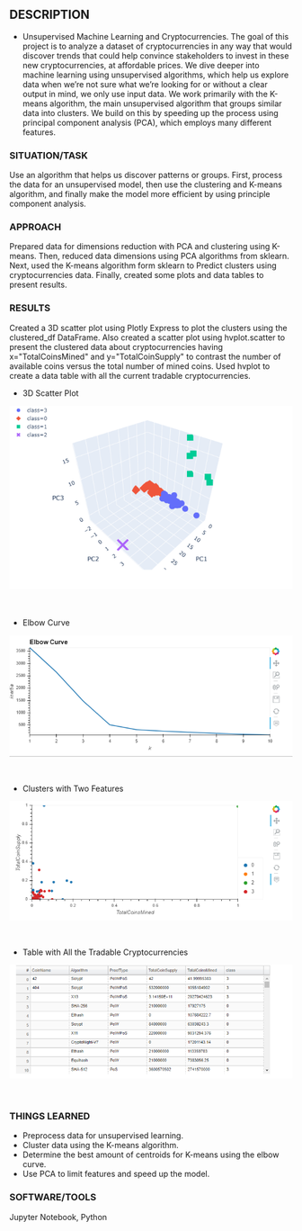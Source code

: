## DESCRIPTION
* Unsupervised Machine Learning and Cryptocurrencies.
The goal of this project is to analyze a dataset of cryptocurrencies in any way that would discover trends that could help
convince stakeholders to invest in these new cryptocurrencies, at affordable prices. We dive deeper into machine learning using unsupervised algorithms, which help us explore data when we’re not sure what we’re looking for or without a clear output in mind,
we only use input data. We work primarily with the K-means algorithm, the main unsupervised algorithm that groups similar data into clusters. We build on this by speeding up the process using principal component analysis (PCA), which employs many different features.

### SITUATION/TASK
Use an algorithm that helps us discover patterns or groups. First, process the data for an unsupervised model, 
then use the clustering and K-means algorithm, and finally make the model more efficient by using principle component analysis.

### APPROACH
Prepared data for dimensions reduction with PCA and clustering using K-means. Then, reduced data dimensions using PCA algorithms from sklearn. Next, used the K-means algorithm form sklearn to Predict clusters using cryptocurrencies data. Finally, created some plots
and data tables to present results.

### RESULTS
Created a 3D scatter plot using Plotly Express to plot the clusters using the clustered_df DataFrame.
Also created a scatter plot using hvplot.scatter to present the clustered data about cryptocurrencies having x="TotalCoinsMined"
and y="TotalCoinSupply" to contrast the number of available coins versus the total number of mined coins. Used hvplot to create a data table with all the current tradable cryptocurrencies.


* 3D Scatter Plot

<img align=" center" width="650" src= "/pics/3D_Scatter_Plot.png"><br/><br/><br/>

* Elbow Curve

<img align="center" width="650" src="/pics/Elbow_Curve.png"><br/><br/><br/>

* Clusters with Two Features

<img align="center" width="650" src="/pics/hvplot_Scatter_Clusters.png"><br/><br/><br/>


* Table with All the Tradable Cryptocurrencies 

<img align="center" width="650" src="/pics/Table_Tradeable_Cryptocurrencies.png"><br/><br/><br/>

### THINGS LEARNED
* Preprocess data for unsupervised learning.
* Cluster data using the K-means algorithm.
* Determine the best amount of centroids for K-means using the elbow curve.
* Use PCA to limit features and speed up the model.

### SOFTWARE/TOOLS
Jupyter Notebook, Python
